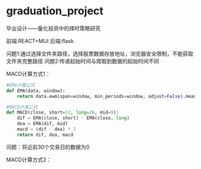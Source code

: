 # graduation_project
毕业设计——量化投资中的择时策略研究

前端:REACT+MUI
后端:flask

问题1:通过选择文件夹路径，选择股票数据存放地址，浏览器安全限制，不能获取文件夹完整路径
问题2:传递起始时间与爬取到数据的起始时间不同

MACD计算方式1：

```python
#EMA计算公式
def EMA(data, window):
    return data.ewm(span=window, min_periods=window, adjust=False).mean()

#MACD计算公式
def MACD(close, short=12, long=26, mid=9):
    dif = EMA(close, short) - EMA(close, long)
    dea = EMA(dif, mid)
    macd = (dif - dea) * 2
    return dif, dea, macd
```

问题：将近前30个交易日的数据为0

MACD计算方式2：